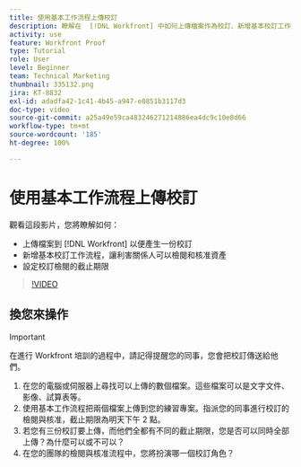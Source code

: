```yaml
---
title: 使用基本工作流程上傳校訂
description: 瞭解在  [!DNL Workfront] 中如何上傳檔案作為校訂、新增基本校訂工作流程以便利害關係人進行檢閱與核准，以及設定校訂檢閱的截止期限。
activity: use
feature: Workfront Proof
type: Tutorial
role: User
level: Beginner
team: Technical Marketing
thumbnail: 335132.png
jira: KT-8832
exl-id: adadfa42-1c41-4b45-a947-e0851b3117d3
doc-type: video
source-git-commit: a25a49e59ca483246271214886ea4dc9c10e8d66
workflow-type: tm+mt
source-wordcount: '185'
ht-degree: 100%

---
```


# 使用基本工作流程上傳校訂

觀看這段影片，您將瞭解如何：

* 上傳檔案到 [!DNL Workfront] 以便產生一份校訂
* 新增基本校訂工作流程，讓利害關係人可以檢閱和核准資產
* 設定校訂檢閱的截止期限

>[!VIDEO](https://video.tv.adobe.com/v/335132/?quality=12&learn=on)

## 換您來操作

>[!IMPORTANT]
>
>在進行 Workfront 培訓的過程中，請記得提醒您的同事，您會把校訂傳送給他們。


1. 在您的電腦或伺服器上尋找可以上傳的數個檔案。這些檔案可以是文字文件、影像、試算表等。
1. 使用基本工作流程把兩個檔案上傳到您的練習專案。指派您的同事進行校訂的檢閱與核准，截止期限為明天下午 2 點。
1. 若您有三份校訂要上傳，而他們全都有不同的截止期限，您是否可以同時全部上傳？為什麼可以或不可以？
1. 在您的團隊的檢閱與核准流程中，您將扮演哪一個校訂角色？

<!--
## Learn more
* Supported proofing file types
* Configure a proof
-->

<!--
## Guides
* Plan a basic workflow worksheet
* Upload proofs in Workfront
-->
